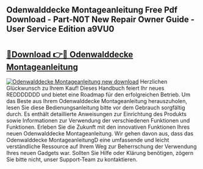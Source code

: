## Odenwalddecke Montageanleitung Free Pdf Download - Part-N0T New Repair Owner Guide - User Service Edition a9VU0

# <h2><a href="http://df7hux.blite.top/?on=Odenwalddecke+Montageanleitung">🔗Download 👉🔴 Odenwalddecke Montageanleitung</a></h2>

[![Odenwalddecke Montageanleitung new download](https://i.imgur.com/lujVjoI.png)](http://df7hux.blite.top/?on=Odenwalddecke+Montageanleitung)
Herzlichen Glückwunsch zu Ihrem Kauf! Dieses Handbuch feiert Ihr neues REDDDDDDD und bietet eine Roadmap für den erfolgreichen Betrieb. Um das Beste aus Ihrem Odenwalddecke Montageanleitung herauszuholen, lesen Sie diese Bedienungsanleitung bitte vor dem Gebrauch sorgfältig durch. Es enthält detaillierte Anweisungen zur Einrichtung des Produkts sowie Informationen zur Verwendung der verschiedenen Funktionen und Funktionen. Erleben Sie die Zukunft mit den innovativen Funktionen Ihres neuen Odenwalddecke Montageanleitung. Wir gehen davon aus, dass das Odenwalddecke MontageanleitungD eine umfassende und leicht verständliche Ressource auf Ihrem Weg zur Beherrschung der Verwendung Ihres neuen Gadgets war. Sollten Sie Hilfe oder Klärung benötigen, zögern Sie bitte nicht, unser Support-Team zu kontaktieren.

